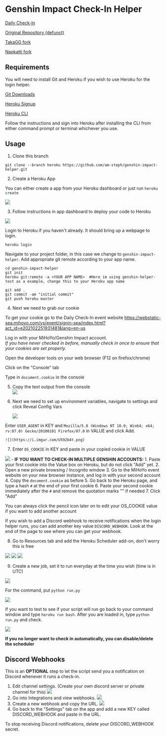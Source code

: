 # Genshin Impact Check-In Helper

[Daily Check-In](https://webstatic-sea.mihoyo.com/ys/event/signin-sea/index.html?act_id=e202102251931481&lang=en-us)

[Original Repository (defunct)](https://github.com/y1ndan/genshin-impact-helper)

[TakaGG fork](https://github.com/takagg/genshin-impact-helper)

[Napkatti fork](https://github.com/napkatti/genshin-impact-helper/)

## Requirements
You will need to install Git and Heroku if you wish to use Heroku for the login helper.

[Git Downloads](https://git-scm.com/downloads)

[Heroku Signup](https://signup.heroku.com/)

[Heroku CLI](https://devcenter.heroku.com/articles/getting-started-with-python#set-up)

Follow the instructions and sign into Heroku after installing the CLI from either command prompt or terminal whichever you use.

## Usage

1. Clone this branch
```
git clone --branch heroku https://github.com/am-steph/genshin-impact-helper.git
```

2. Create a Heroku App

  You can either create a app from your Heroku dashboard or just run `heroku create`

  ![](https://i.imgur.com/iqbP3Ah.png)


3. Follow instructions in app dashboard to deploy your code to Heroku

  ![](https://i.imgur.com/v0fgQ31.png)

  Login to Heroku if you haven't already. It should bring up a webpage to login.
  ```
  heroku login
  ```
  Navigate to your project folder, in this case we change to `genshin-impact-helper`. Add appropriate git remote according to your app name.
  ```
  cd genshin-impact-helper
  git init
  heroku git:remote -a <YOUR APP NAME>  #Here im using genshin-helper-test as a example, change this to your Heroku app name
  ```

  ```
  git add .
  git commit -am "initial commit"
  git push heroku master
  ```


4. Next we need to grab our cookie

  To get your cookie go to the Daily Check-In event website https://webstatic-sea.mihoyo.com/ys/event/signin-sea/index.html?act_id=e202102251931481&lang=en-us

  Log in with your MiHoYo/Genshin Impact account.  
   *If you have never checked in before, manually check in once to ensure that your cookies are set properly.*

   Open the developer tools on your web browser (F12 on firefox/chrome)

   Click on the "Console" tab

   Type in `document.cookie` in the console
   
5. Copy the text output from the console  
   ![](https://imgur.com/eWP1OyO.png)

6. Next we need to set up environment variables, navigate to settings and click Reveal Config  Vars

   ![](https://i.imgur.com/5fBviLV.png)

  Enter `USER_AGENT` in KEY and `Mozilla/5.0 (Windows NT 10.0; Win64; x64; rv:87.0) Gecko/20100101 Firefox/87.0` in VALUE and click Add.

    ![](https://i.imgur.com/U592b4t.png)

7. Enter `OS_COOKIE` in KEY and paste in your copied cookie in VALUE

  ![](https://i.imgur.com/POIwX3J.png)
    - **IF YOU WANT TO CHECK-IN MULTIPLE GENSHIN ACCOUNTS:**
    1. Paste your first cookie into the Value box on Heroku, but do not click "Add" yet.
    2. Open a new private browsing / Incognito window
    3. Go to the MiHoYo event website on your new browser instance, and log in with your second account
    4. Copy the `document.cookie` as before
    5. Go back to the Heroku page, and type a hash `#` at the end of your first cookie
    6. Paste your second cookie immediately after the `#` and remove the quotation marks "" if needed
    7. Click "Add"


  You can always click the pencil icon later on to edit your OS_COOKIE value if you want to add another account

  If you wish to add a Discord webhook to receive notifications when the login helper runs, you can add another key value `DISCORD_WEBHOOK`. Look at the end of the page to see where you can get your webhook.

8. Go to Resources tab and add the Heroku Scheduler add-on, don't worry this is free

  ![](https://i.imgur.com/q8GXou0.png)
  ![](https://i.imgur.com/zYpVcBN.png)
  ![](https://i.imgur.com/7SP6tQu.png)

9. Create a new job, set it to run everyday at the time you wish (time is in UTC)

  ![](https://i.imgur.com/sbYkhcX.png)

  For the command, put `python run.py`

  ![](https://i.imgur.com/Co9dyvP.png)

If you want to test to see if your script will run go back to your command window and type `heroku run bash`. After you are loaded in, type `python run.py` and check.

![](https://i.imgur.com/MCPBp6J.png)

**If you no longer want to check in automatically, you can disable/delete the scheduler**


## Discord Webhooks
This is an **OPTIONAL** step to let the script send you a notification on Discord whenever it runs a check-in.

1. Edit channel settings. (Create your own discord server or private channel for this)
   ![](https://i.imgur.com/Q0KFNzv.png)
2. Go into Integrations and view webhooks.
   ![](https://i.imgur.com/Z4pfACE.png)
3. Create a new webhook and copy the URL.
   ![](https://i.imgur.com/b3ZL3m3.png)
4. Go back to the "Settings" tab on the app and add a new KEY called DISCORD_WEBHOOK and paste in the URL.

To stop receiving Discord notifications, delete your DISCORD_WEBHOOK secret.

